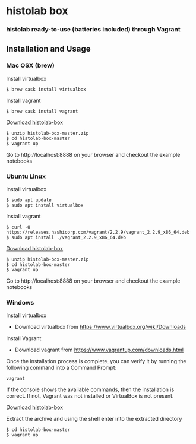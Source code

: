 # histolab box
### histolab ready-to-use (batteries included) through Vagrant

## Installation and Usage
### Mac OSX (brew)

Install virtualbox

```
$ brew cask install virtualbox
```

Install vagrant

```
$ brew cask install vagrant
```

[Download histolab-box](https://github.com/histolab/histolab-box/archive/master.zip)

```
$ unzip histolab-box-master.zip
$ cd histolab-box-master
$ vagrant up
```

Go to http://localhost:8888 on your browser and checkout the example notebooks

### Ubuntu Linux

Install virtualbox

```
$ sudo apt update
$ sudo apt install virtualbox
```

Install vagrant

```
$ curl -O https://releases.hashicorp.com/vagrant/2.2.9/vagrant_2.2.9_x86_64.deb
$ sudo apt install ./vagrant_2.2.9_x86_64.deb
```
[Download histolab-box](https://github.com/histolab/histolab-box/archive/master.zip)

```
$ unzip histolab-box-master.zip
$ cd histolab-box-master
$ vagrant up
```
Go to http://localhost:8888 on your browser and checkout the example notebooks

### Windows

Install virtualbox

- Download virtualbox from https://www.virtualbox.org/wiki/Downloads

Install Vagrant

- Download vagrant from https://www.vagrantup.com/downloads.html

Once the installation process is complete, you can verify it by running the following command into a Command Prompt:

```
vagrant
```

If the console shows the available commands, then the installation is correct. If not, Vagrant was not installed or VirtualBox is not present.

[Download histolab-box](https://github.com/histolab/histolab-box/archive/master.zip)

Extract the archive and using the shell enter into the extracted directory

```
$ cd histolab-box-master
$ vagrant up
```
